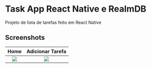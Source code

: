 
# Task App React Native e RealmDB

Projeto de lista de tarefas feito em React Native



## Screenshots

Home                       |  Adicionar Tarefa         |
:-------------------------:|:-------------------------:|
![](https://firebasestorage.googleapis.com/v0/b/portfolio-308a8.appspot.com/o/Screenshot_1666672432.png?alt=media&token=39be4df9-fdac-4882-86bd-d031295de5d5)  |  ![](https://firebasestorage.googleapis.com/v0/b/portfolio-308a8.appspot.com/o/Screenshot_1666672438.png?alt=media&token=7d9fba64-ec4f-42b8-aec8-e58908a002e4)
